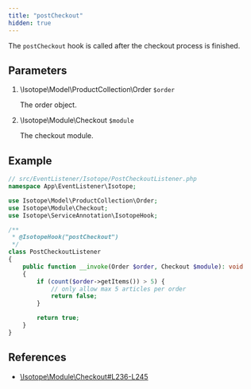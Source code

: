 ```yaml
---
title: "postCheckout"
hidden: true
---
```


The `postCheckout` hook is called after the checkout process is finished.

## Parameters

1. \Isotope\Model\ProductCollection\Order `$order`
   
    The order object.

1. \Isotope\Module\Checkout `$module`
   
    The checkout module.

## Example

```php
// src/EventListener/Isotope/PostCheckoutListener.php
namespace App\EventListener\Isotope;

use Isotope\Model\ProductCollection\Order;
use Isotope\Module\Checkout;
use Isotope\ServiceAnnotation\IsotopeHook;

/**
 * @IsotopeHook("postCheckout")
 */
class PostCheckoutListener
{
    public function __invoke(Order $order, Checkout $module): void
    {
        if (count($order->getItems()) > 5) {
            // only allow max 5 articles per order
            return false;
        }

        return true;
    }
}
```

## References

* [\Isotope\Module\Checkout#L236-L245](https://github.com/isotope/core/blob/2.8/system/modules/isotope/library/Isotope/Module/Checkout.php#L236-L245)
